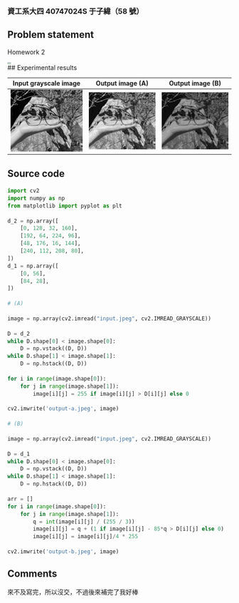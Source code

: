 ### 資工系大四 40747024S 于子緯（58 號）

## Problem statement

Homework 2

<div style="display: flex">
<img src="https://i.imgur.com/mus24XE.png" style="zoom: 25%;" />
<img src="https://i.imgur.com/lIU2pUy.png" style="zoom:25%;" />
</div>
## Experimental results


| Input grayscale image         | Output image (A)                 | Output image (B)                 |
| ----------------------------- | -------------------------------- | -------------------------------- |
| <img src="./input.jpeg" /> | <img src="./output-a.jpeg" /> | <img src="./output-b.jpeg" /> |

## Source code

```python
import cv2
import numpy as np
from matplotlib import pyplot as plt

d_2 = np.array([
    [0, 128, 32, 160],
    [192, 64, 224, 96],
    [48, 176, 16, 144],
    [240, 112, 208, 80],
])
d_1 = np.array([
    [0, 56],
    [84, 28],
])

# (A)

image = np.array(cv2.imread("input.jpeg", cv2.IMREAD_GRAYSCALE))

D = d_2
while D.shape[0] < image.shape[0]:
    D = np.vstack((D, D))
while D.shape[1] < image.shape[1]:
    D = np.hstack((D, D))

for i in range(image.shape[0]):
    for j in range(image.shape[1]):
        image[i][j] = 255 if image[i][j] > D[i][j] else 0

cv2.imwrite('output-a.jpeg', image)

# (B)

image = np.array(cv2.imread("input.jpeg", cv2.IMREAD_GRAYSCALE))

D = d_1
while D.shape[0] < image.shape[0]:
    D = np.vstack((D, D))
while D.shape[1] < image.shape[1]:
    D = np.hstack((D, D))

arr = []
for i in range(image.shape[0]):
    for j in range(image.shape[1]):
        q = int(image[i][j] / (255 / 3))
        image[i][j] = q + (1 if image[i][j] - 85*q > D[i][j] else 0)
        image[i][j] = image[i][j]/4 * 255

cv2.imwrite('output-b.jpeg', image)
```

## Comments

來不及寫完，所以沒交，不過後來補完了我好棒

